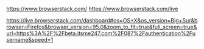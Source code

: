 https://www.browserstack.com/
https://www.browserstack.com/live

https://live.browserstack.com/dashboard#os=OS+X&os_version=Big+Sur&browser=Firefox&browser_version=95.0&zoom_to_fit=true&full_screen=true&url=https%3A%2F%2Fbeta.itsme247.com%2F087%2Fauthentication%2Fusername&speed=1
